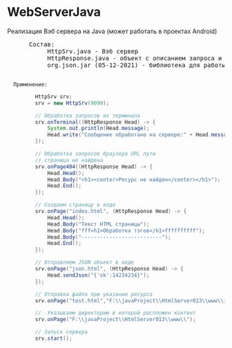 # WebServerJava
Реализация Вэб сервера на Java (может работать в проектах Android)



 <pre>
      Состав:
           HttpSrv.java - Вэб сервер
           HttpResponse.java - объект с описанием запроса и вспомогательными функциями
           org.json.jar (05-12-2021) - библиотека для работы с JSON структурами  (JSONObject JSONArray)
 </pre>
 
      Применение:
 ```java
          HttpSrv srv;
          srv = new HttpSrv(9090);
 
          // Обработка запросов из терминала
          srv.onTerminal((HttpResponse Head) -> {
              System.out.println(Head.message);
              Head.write("Сообщение обработано на сервере:" + Head.message);
          });
 
          // Обработка запросов браузера URL пути
          // страница не найдена
          srv.onPage404((HttpResponse Head) -> {
              Head.Head();
              Head.Body("<h1><center>Ресурс не найден</center></h1>");
              Head.End();
          });
 
          // Создаем страницу в коде
          srv.onPage("index.html", (HttpResponse Head) -> {
              Head.Head();
              Head.Body("Текст HTML страницы");
              Head.Body("fff<h1>Обработка тэгов</h1>ffffffffff");
              Head.Body("--------------------------");
              Head.End();
          });
 
          // Отправляем JSON объект в коде
          srv.onPage("json.html", (HttpResponse Head) -> {
              Head.sendJson("{'ok':14234234}");
          });
 
          // Отправка файла при указании ресурса
          srv.onPage("test.html","F:\\javaProject\\HtmlServer013\\www\\index.html");
 
          //  Указываем директорию в которой распложен контент
          srv.onPage("F:\\javaProject\\HtmlServer013\\www\\");
 
          // Запуск сервера
          srv.start();
```		  